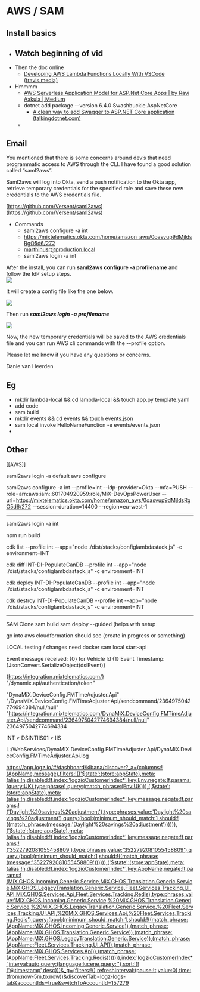 # AWS / SAM

## Install basics

- Watch beginning of vid
	- 
- Then the doc online
	- [Developing AWS Lambda Functions Locally With VSCode (travis.media)](https://travis.media/developing-aws-lambda-functions-locally-vscode/)
- Hmmmm
	- [AWS Serverless Application Model for ASP.Net Core Apps | by Ravi Aakula | Medium](https://medium.com/@ravi.aakula/aws-serverless-application-model-for-asp-net-core-apps-1ce03e0e389d)
	- dotnet add package --version 6.4.0 Swashbuckle.AspNetCore
		- [A clean way to add Swagger to ASP.NET Core application (talkingdotnet.com)](https://www.talkingdotnet.com/clean-way-to-add-swagger-asp-net-core-application/)
	- 
## Email

You mentioned that there is some concerns around dev’s that need programmatic access to AWS through the CLI. I have found a good solution called “saml2aws”.

Saml2aws will log into Okta, send a push notification to the Okta app, retrieve temporary credentials for the specified role and save these new credentials to the AWS credentials file.

[https://github.com/Versent/saml2aws](https://github.com/Versent/saml2aws)

- Commands
	- saml2aws configure -a int
	- https://mixtelematics.okta.com/home/amazon_aws/0oasvup9dMjldsRgO5d6/272
	- marthinusr@production.local
	- saml2aws login -a int

After the install, you can run **saml2aws configure -a profilename** and follow the IdP setup steps.  
![](file:///C:/Users/MARTHI~1/AppData/Local/Temp/msohtmlclip1/01/clip_image001.jpg)

It will create a config file like the one below.

![](file:///C:/Users/MARTHI~1/AppData/Local/Temp/msohtmlclip1/01/clip_image002.jpg)

Then run **_saml2aws login -a profilename_**

![](file:///C:/Users/MARTHI~1/AppData/Local/Temp/msohtmlclip1/01/clip_image003.jpg)

Now, the new temporary credentials will be saved to the AWS credentials file and you can run AWS cli commands with the --profile option.

Please let me know if you have any questions or concerns.

Danie van Heerden

## Eg

- mkdir lambda-local && cd lambda-local && touch app.py template.yaml
- add code
- sam build
- mkdir events && cd events && touch events.json
- sam local invoke HelloNameFunction -e events/events.json
- 

## Other

[[AWS]]

saml2aws login -a default
aws configure

saml2aws configure -a int --profile=int --idp-provider=Okta --mfa=PUSH --role=arn:aws:iam::601704920959:role/MiX-DevOpsPowerUser --url=https://mixtelematics.okta.com/home/amazon_aws/0oasvup9dMjldsRgO5d6/272 --session-duration=14400 --region=eu-west-1

------------
saml2aws login -a int

npm run build

cdk list --profile int --app="node ./dist/stacks/configlambdastack.js" -c environment=INT



cdk diff INT-DI-PopulateCanDB --profile int --app="node ./dist/stacks/configlambdastack.js" -c environment=INT

cdk deploy INT-DI-PopulateCanDB --profile int --app="node ./dist/stacks/configlambdastack.js" -c environment=INT

cdk destroy INT-DI-PopulateCanDB --profile int --app="node ./dist/stacks/configlambdastack.js" -c environment=INT


------------




SAM
  Clone
  sam build 
  sam deploy --guided (helps with setup

  go into aws cloudformation
    should see (create in progress or something)

  LOCAL testing / changes
    need docker
    sam local start-api


Event message received: {0} for Vehicle Id {1}
Event Timestamp: {JsonConvert.SerializeObject(dsiEvent)}

{https://integration.mixtelematics.com/}
"/dynamix.api/authentication/token"

"DynaMiX.DeviceConfig.FMTimeAdjuster.Api"
"/DynaMiX.DeviceConfig.FMTimeAdjuster.Api/sendcommand/2364975042774694384/null/null"
"https://integration.mixtelematics.com/DynaMiX.DeviceConfig.FMTimeAdjuster.Api/sendcommand/2364975042774694384/null/null"
2364975042774694384

INT > DSINTIIS01 > IIS

L:/WebServices/DynaMiX.DeviceConfig.FMTimeAdjuster.Api/DynaMiX.DeviceConfig.FMTimeAdjuster.Api.log

https://app.logz.io/#/dashboard/kibana/discover?_a=(columns:!(AppName,message),filters:!(('$state':(store:appState),meta:(alias:!n,disabled:!f,index:'logzioCustomerIndex*',key:Env,negate:!f,params:(query:UK),type:phrase),query:(match_phrase:(Env:UK))),('$state':(store:appState),meta:(alias:!n,disabled:!t,index:'logzioCustomerIndex*',key:message,negate:!f,params:!('Daylight%20savings%20adjustment'),type:phrases,value:'Daylight%20savings%20adjustment'),query:(bool:(minimum_should_match:1,should:!((match_phrase:(message:'Daylight%20savings%20adjustment')))))),('$state':(store:appState),meta:(alias:!n,disabled:!f,index:'logzioCustomerIndex*',key:message,negate:!f,params:!('3522792081055458809'),type:phrases,value:'3522792081055458809'),query:(bool:(minimum_should_match:1,should:!((match_phrase:(message:'3522792081055458809')))))),('$state':(store:appState),meta:(alias:!n,disabled:!f,index:'logzioCustomerIndex*',key:AppName,negate:!t,params:!(MiX.GHOS.Incoming.Generic.Service,MiX.GHOS.Translation.Generic.Service,MiX.GHOS.LegacyTranslation.Generic.Service,Fleet.Services.Tracking.UI.API,MiX.GHOS.Services.Api,Fleet.Services.Tracking.Redis),type:phrases,value:'MiX.GHOS.Incoming.Generic.Service,%20MiX.GHOS.Translation.Generic.Service,%20MiX.GHOS.LegacyTranslation.Generic.Service,%20Fleet.Services.Tracking.UI.API,%20MiX.GHOS.Services.Api,%20Fleet.Services.Tracking.Redis'),query:(bool:(minimum_should_match:1,should:!((match_phrase:(AppName:MiX.GHOS.Incoming.Generic.Service)),(match_phrase:(AppName:MiX.GHOS.Translation.Generic.Service)),(match_phrase:(AppName:MiX.GHOS.LegacyTranslation.Generic.Service)),(match_phrase:(AppName:Fleet.Services.Tracking.UI.API)),(match_phrase:(AppName:MiX.GHOS.Services.Api)),(match_phrase:(AppName:Fleet.Services.Tracking.Redis))))))),index:'logzioCustomerIndex*',interval:auto,query:(language:lucene,query:''),sort:!(!('@timestamp',desc)))&_g=(filters:!(),refreshInterval:(pause:!t,value:0),time:(from:now-5m,to:now))&discoverTab=logz-logs-tab&accountIds=true&switchToAccountId=157279